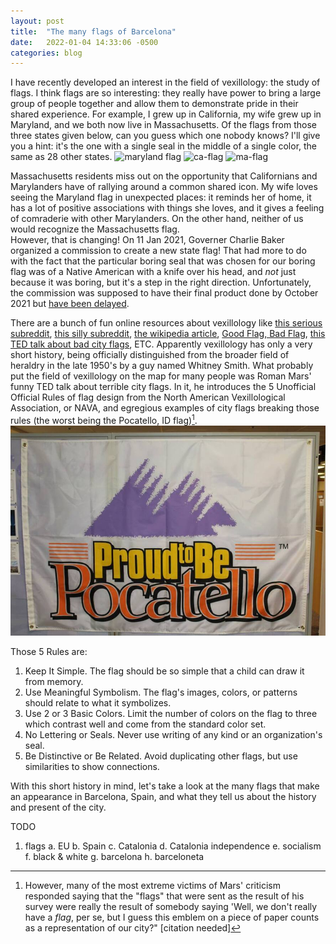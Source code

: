 ```yaml
---
layout: post
title:  "The many flags of Barcelona"
date:   2022-01-04 14:33:06 -0500
categories: blog
---
```


I have recently developed an interest in the field of vexillology: the study of flags. I think flags are so interesting: they really have power to bring a large group of people together and allow them to demonstrate pride in their shared experience. For example, I grew up in California, my wife grew up in Maryland, and we both now live in Massachusetts. Of the flags from those three states given below, can you guess which one nobody knows? I'll give you a hint: it's the one with a single seal in the middle of a single color, the same as 28 other states.
![maryland flag](/images/maryland_flag.jpg)
![ca-flag](/images/ca_flag.jpg)
![ma-flag](/images/ma_flag.jpg)


Massachusetts residents miss out on the opportunity that Californians and Marylanders have of rallying around a common shared icon. My wife loves seeing the Maryland flag in unexpected places: it reminds her of home, it has a lot of positive associations with things she loves, and it gives a feeling of comraderie with other Marylanders. On the other hand, neither of us would recognize the Massachusetts flag.  
However, that is changing! On 11 Jan 2021, Governer Charlie Baker organized a commission to create a new state flag! That had more to do with the fact that the particular boring seal that was chosen for our boring flag was of a Native American with a knife over his head, and _not_ just because it was boring, but it's a step in the right direction. Unfortunately, the commission was supposed to have their final product done by October 2021 but [have been delayed][globe-flag-behind].

There are a bunch of fun online resources about vexillology like [this serious subreddit][r-vexillology], [this silly subreddit][r-vexillology-circlejerk], [the wikipedia article][vexil-wiki], [Good Flag, Bad Flag][good-flag-bad-flag], [this TED talk about bad city flags][bad-flags], ETC. Apparently vexillology has only a very short history, being officially distinguished from the broader field of heraldry in the late 1950's by a guy named Whitney Smith. What probably put the field of vexillology on the map for many people was Roman Mars' funny TED talk about terrible city flags. In it, he introduces the 5 Unofficial Official Rules of flag design from the North American Vexillological Association, or NAVA, and egregious examples of city flags breaking those rules (the worst being the Pocatello, ID flag)[^1].
![pocatello flag](/images/pocatello_flag.jpeg)


Those 5 Rules are:
1. Keep It Simple.  The flag should be so simple that a child can draw it from memory.
2. Use Meaningful Symbolism.  The flag's images, colors, or patterns should relate to what it symbolizes.
3. Use 2 or 3 Basic Colors.  Limit the number of colors on the flag to three which contrast well and come from the standard color set.
4. No Lettering or Seals.  Never use writing of any kind or an organization's seal.
5. Be Distinctive or Be Related.  Avoid duplicating other flags, but use similarities to show connections.


With this short history in mind, let's take a look at the many flags that make an appearance in Barcelona, Spain, and what they tell us about the history and present of the city.

TODO
1. flags
    a. EU
    b. Spain
    c. Catalonia
    d. Catalonia independence
    e. socialism
    f. black & white
    g. barcelona
    h. barceloneta



[bad-flags]: https://www.ted.com/talks/roman_mars_why_city_flags_may_be_the_worst_designed_thing_you_ve_never_noticed?language=en
[globe-flag-behind]: https://www.bostonglobe.com/2021/11/28/metro/nearly-year-later-panel-rethinking-massachusetts-state-seal-is-behind-schedule-still-shorthanded/
[good-flag-bad-flag]: https://s3.amazonaws.com/ClubExpressClubFiles/622278/documents/GFBF_English_1964413892.pdf?AWSAccessKeyId=AKIA6MYUE6DNNNCCDT4J&Expires=1641325396&response-content-disposition=inline%3B%20filename%3DGFBF_English.pdf&Signature=sywy4K5v1gWeoWCzeVeqpt2kp5c%3D
[r-vexillology]: https://www.reddit.com/r/vexillology/
[r-vexillology-circlejerk]: https://www.reddit.com/r/vexillologycirclejerk/ 
[vexil-wiki]: https://en.wikipedia.org/wiki/Vexillology


[^1]: However, many of the most extreme victims of Mars' criticism responded saying that the "flags" that were sent as the result of his survey were really the result of somebody saying 'Well, we don't really have a _flag_, per se, but I guess this emblem on a piece of paper counts as a representation of our city?" [citation needed]
